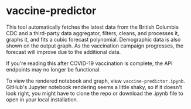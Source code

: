 # vaccine-predictor

This tool automatically fetches the latest data from the British Columbia CDC and a third-party data aggregator, filters, cleans, and processes it, graphs it, and fits a cubic forecast polynomial.
Demographic data is also shown on the output graph.
As the vaccination campaign progresses, the forecast will improve due to the additional data.

If you're reading this after COVID-19 vaccination is complete, the API endpoints may no longer be functional.

To view the rendered notebook and graph, view `vaccine-predictor.ipynb`. GitHub's Jupyter notebook rendering seems a little shaky, so if it doesn't look right, you might have to clone the repo or download the .ipynb file to open in your local installation.
